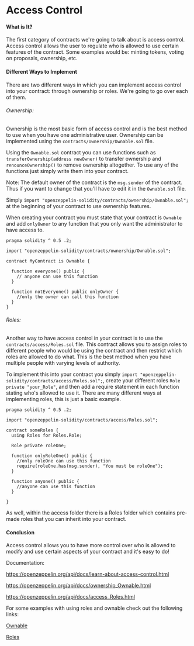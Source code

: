 # Access Control

#### What is It?

The first category of contracts we're going to talk about is access control. Access control allows the user to regulate who is allowed to use certain features of the contract. Some examples would be: minting tokens, voting on proposals, ownership, etc.

#### Different Ways to Implement

There are two different ways in which you can implement access control into your contract: through ownership or roles. We're going to go over each of them.

###### Ownership:

Ownership is the most basic form of access control and is the best method to use when you have one administrative user. Ownership can be implemented using the `contracts/ownership/Ownable.sol`  file.

Using the `Ownable.sol` contract you can use functions such as `transferOwnership(address newOwner)` to transfer ownership and `renounceOwnership()` to remove ownership altogether. To use any of the functions just simply write them into your contract.

Note: The default owner of the contract is the `msg.sender` of the contract. Thus if you want to change that you'll have to edit it in the `Ownable.sol` file.

Simply `import "openzeppelin-solidity/contracts/ownership/Ownable.sol";` at the beginning of your contract to use ownership features.

When creating your contract you must state that your contract is `Ownable` and add `onlyOwner` to any function that you only want the administrator to have access to.

``` solidity
pragma solidity ^ 0.5 .2;

import "openzeppelin-solidity/contracts/ownership/Ownable.sol";

contract MyContract is Ownable {

  function everyone() public {
    // anyone can use this function
  }

  function notEveryone() public onlyOwner {
    //only the owner can call this function
  }
}
```

###### Roles:

Another way to have access control in your contract is to use the `contracts/access/Roles.sol` file. This contract allows you to assign roles to different people who would be using the contract and then restrict which roles are allowed to do what. This is the best method when you have multiple people with varying levels of authority.

To implement this into your contract you simply `import "openzeppelin-solidity/contracts/access/Roles.sol";`, create your different roles `Role private "your_Role"`, and then add a require statement in each function stating who's allowed to use it. There are many different ways at implementing roles, this is just a basic example.

``` solidity
pragma solidity ^ 0.5 .2;

import "openzeppelin-solidity/contracts/access/Roles.sol";

contract someRoles {
  using Roles for Roles.Role;

  Role private roleOne;

  function onlyRoleOne() public {
    //only roleOne can use this function
    require(roleOne.has(msg.sender), "You must be roleOne");
  }

  function anyone() public {
    //anyone can use this function
  }

}
```

As well, within the access folder there is a Roles folder which contains pre-made roles that you can inherit into your contract.

#### Conclusion

Access control allows you to have more control over who is allowed to modify and use certain aspects of your contract and it's easy to do!

Documentation:

<https://openzeppelin.org/api/docs/learn-about-access-control.html>

<https://openzeppelin.org/api/docs/ownership_Ownable.html>

<https://openzeppelin.org/api/docs/access_Roles.html>

For some examples with using roles and ownable check out the following links:

[Ownable](https://github.com/search?utf8=%E2%9C%93&q=import+%22openzeppelin-solidity%2Fcontracts%2Fownership%2FOwnable.sol%22%3B&type=Code)

[Roles](https://github.com/search?utf8=%E2%9C%93&q=import+%22openzeppelin-solidity%2Fcontracts%2Faccess%2FRoles.sol%22%3B&type=Code)
